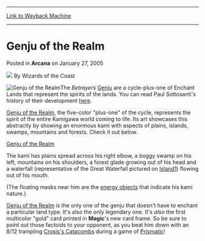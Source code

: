 
---
[Link to Wayback Machine](https://web.archive.org/web/20210920021716/https://magic.wizards.com/en/articles/archive/arcana/genju-realm-2005-01-27)

[_metadata_:author]:- "Wizards of the Coast"
[_metadata_:description]:- "The Betrayers Genju are a cycle-plus-one of Enchant Lands that represent the spirits of the lands. You can read Paul Sottosanti's history of their development here. Genju of the Realm, the five-color `plus-one` of the cycle, represents the spirit of the entire Kamigawa world coming to life. Its art showcases this abstractly by showing an enormous kami with aspects of plains,"
[_metadata_:generator]:- "Drupal 7 (http://drupal.org)"
[_metadata_:node]:- "608211"
[_metadata_:publish_date]:- "2005-01-27"
[_metadata_:source]:- "div-main-content"
[_metadata_:title]:- "Genju of the Realm"
[_metadata_:wayback_capture_timestamp]:- "2021-09-20 02:17:16"
[_metadata_:wayback_raw_url]:- "https://web.archive.org/web/20210920021716id_/https://magic.wizards.com/en/articles/archive/arcana/genju-realm-2005-01-27"
[_metadata_:wayback_url]:- "https://magic.wizards.com/en/articles/archive/arcana/genju-realm-2005-01-27"
---


Genju of the Realm
==================



 Posted in **Arcana**
 on January 27, 2005 






![](https://media.magic.wizards.com/styles/auth_small/public/images/person/wizards_author.jpg)
By Wizards of the Coast











![Genju of the Realm](http://gatherer.wizards.com/Handlers/Image.ashx?type=card&name=Genju+of+the+Realm)The *Betrayers* 
[Genju](http://gatherer.wizards.com/default.asp?term=genju&fields=%7Cname&format=BetrayersofKamigawa&color=All&output=summary&sort=name&first=1) are a cycle-plus-one of Enchant Lands that represent the spirits of the lands. You can read Paul Sottosanti's history of their development [here](http://archive.wizards.com/Magic/Magazine/Article.aspx?x=mtgcom/daily/af49). 

  
  
[Genju of the Realm](https://gatherer.wizards.com/Pages/Card/Details.aspx?name=Genju+of+the+Realm), the five-color "plus-one" of the cycle, represents the spirit of the entire Kamigawa world coming to life. Its art showcases this abstractly by showing an enormous kami with aspects of plains, islands, swamps, mountains and forests. Check it out below.

[Genju of the Realm](http://gatherer.wizards.com/Pages/Card/Details.aspx?&name=Genju%2Bof%2Bthe%2BRealm)


The kami has plains spread across his right elbow, a boggy swamp on his left, mountains on his shoulders, a forest glade growing out of his head and a waterfall (representative of the Great Waterfall pictured on [Island1](http://gatherer.wizards.com/Pages/Card/Details.aspx?&name=Island1)) flowing out of his mouth.

(The floating masks near him are the [energy objects](/en/articles/archive/kami-energy-objects-2004-09-07) that indicate his kami nature.)

[Genju of the Realm](https://gatherer.wizards.com/Pages/Card/Details.aspx?name=Genju+of+the+Realm) is the only one of the genju that doesn't have to enchant a particular land type. It's also the only legendary one. It's *also* the first multicolor "gold" card printed in **Magic**'s new card frame. So be sure to point out those factoids to your opponent, as you beat him down with an 8/12 trampling [Crosis's Catacombs](https://gatherer.wizards.com/Pages/Card/Details.aspx?name=Crosis%27s+Catacombs) during a game of [Prismatic](http://archive.wizards.com/default.asp?x=mtgcom/fullarchive&tablefilter=prismatic)!







